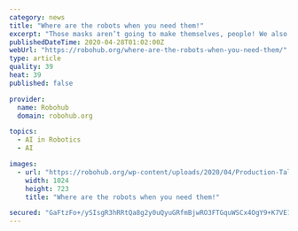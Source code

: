 ```yaml
---
category: news
title: "Where are the robots when you need them!"
excerpt: "Those masks aren’t going to make themselves, people! We also heard from Robin Murphy, Expert in Rescue Robotics & Raytheon Professor at Texas A&M University, who updated her slides on the way in which robots are being used in COVID-19 response."
publishedDateTime: 2020-04-28T01:02:00Z
webUrl: "https://robohub.org/where-are-the-robots-when-you-need-them/"
type: article
quality: 39
heat: 39
published: false

provider:
  name: Robohub
  domain: robohub.org

topics:
  - AI in Robotics
  - AI

images:
  - url: "https://robohub.org/wp-content/uploads/2020/04/Production-Tally_200420-1024x723.png"
    width: 1024
    height: 723
    title: "Where are the robots when you need them!"

secured: "GaFtzFo+/ySIsgR3hRRtQa8g2y0uQyuGRfmBjwRO3FTGquWSCx4OgY9+K7VE1rtgVjDFc4rfkkLSeSszkjqss7+Zxc2NfYfdFv331Maiw0PKPYIQZCqj4qwdGzq9Dvjjmywj3iaq1ADptWmJ4bm/Trjpv2eGFYAo1g9WHG5ms9vvtriKLJl2O5nGLsWRAGQnl/Z/9Spsovg8ASNJWyQo9JbPbkSGLASyG2QdQgvYLCOfzX371Ni+z6c/CuStB/d9/mdS50WlF7bxZMes4mBsw+GuvWW2m3/Tb9U1eSLqiqfrfxdh9t0yOA8V7bx5b8k/waOcIIyEukHkAq3ONeuGGukvdR2bKzHzJq0nT0gSj+F5Lt3wkhL7gidj0Ma3Vq346nEvKTkJc6u4rz5L6CPFt04SD/v09t6f09kvatbZmrc5t9OVOm0fo61LArUtRbL9yO487GV2RRPKr3BzIrKNNeyqWw2/FCOTuOE012tfrwA=;YcKAcK2E9jSxTF5fNu103g=="
---
```


